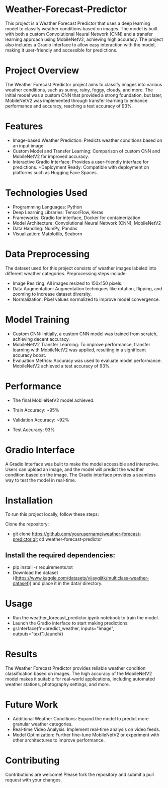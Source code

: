 # Weather-Forecast-Predictor
This project is a Weather Forecast Predictor that uses a deep learning model to classify weather conditions based on images. The model is built with both a custom Convolutional Neural Network (CNN) and a transfer learning approach using MobileNetV2, achieving high accuracy. The project also includes a Gradio interface to allow easy interaction with the model, making it user-friendly and accessible for predictions.

# Project Overview
The Weather Forecast Predictor project aims to classify images into various weather conditions, such as sunny, rainy, foggy, cloudy, and more. The initial model was a custom CNN that provided a strong foundation, but later, MobileNetV2 was implemented through transfer learning to enhance performance and accuracy, reaching a test accuracy of 93%.

# Features
+ Image-based Weather Prediction: Predicts weather conditions based on an input image.
+ Custom Model and Transfer Learning: Comparison of custom CNN and MobileNetV2 for improved accuracy.
+ Interactive Gradio Interface: Provides a user-friendly interface for predictions.
+Deployment Ready: Compatible with deployment on platforms such as Hugging Face Spaces.

# Technologies Used
+ Programming Languages: Python
+ Deep Learning Libraries: TensorFlow, Keras
+ Frameworks: Gradio for interface, Docker for containerization
+ Model Architecture: Convolutional Neural Network (CNN), MobileNetV2
+ Data Handling: NumPy, Pandas
+ Visualization: Matplotlib, Seaborn
  
# Data Preprocessing
The dataset used for this project consists of weather images labeled into different weather categories. Preprocessing steps include:
+ Image Resizing: All images resized to 150x150 pixels.
+ Data Augmentation: Augmentation techniques like rotation, flipping, and zooming to increase dataset diversity.
+ Normalization: Pixel values normalized to improve model convergence.

# Model Training
+ Custom CNN: Initially, a custom CNN model was trained from scratch, achieving decent accuracy.
+ MobileNetV2 Transfer Learning: To improve performance, transfer learning with MobileNetV2 was applied, resulting in a significant accuracy boost.
+ Evaluation Metrics: Accuracy was used to evaluate model performance. MobileNetV2 achieved a test accuracy of 93%.

# Performance
+ The final MobileNetV2 model achieved:

+ Train Accuracy: ~95%
+ Validation Accuracy: ~92%
+ Test Accuracy: 93%

# Gradio Interface
A Gradio Interface was built to make the model accessible and interactive. Users can upload an image, and the model will predict the weather condition based on the image. The Gradio interface provides a seamless way to test the model in real-time.

# Installation
To run this project locally, follow these steps:

Clone the repository:
+ git clone https://github.com/yourusername/weather-forecast-predictor.git
cd weather-forecast-predictor
## Install the required dependencies:

+ pip install -r requirements.txt
+ Download the dataset ((https://www.kaggle.com/datasets/vijaygiitk/multiclass-weather-dataset)) and place it in the data/ directory.

# Usage
+ Run the weather_forecast_predictor.ipynb notebook to train the model.
+ Launch the Gradio interface to start making predictions:
+ gr.Interface(fn=predict_weather, inputs="image", outputs="text").launch()
  
# Results
The Weather Forecast Predictor provides reliable weather condition classification based on images. The high accuracy of the MobileNetV2 model makes it suitable for real-world applications, including automated weather stations, photography settings, and more.

# Future Work
+ Additional Weather Conditions: Expand the model to predict more granular weather categories.
+ Real-time Video Analysis: Implement real-time analysis on video feeds.
+ Model Optimization: Further fine-tune MobileNetV2 or experiment with other architectures to improve performance.
  
# Contributing
Contributions are welcome! Please fork the repository and submit a pull request with your changes.
